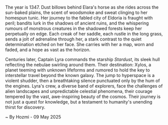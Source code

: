 
The year is 1347.  Dust billows behind Elara's horse as she rides across the sun-baked plains, the scent of woodsmoke and sweat clinging to her homespun tunic.  Her journey to the fabled city of Eldoria is fraught with peril; bandits lurk in the shadows of ancient ruins, and the whispering rumours of monstrous creatures in the shadowed forests keep her perpetually on edge.  Each creak of her saddle, each rustle in the long grass, sends a jolt of adrenaline through her, a stark contrast to the quiet determination etched on her face.  She carries with her a map, worn and faded, and a hope as vast as the horizon.

Centuries later, Captain Lyra commands the starship *Stardust*, its sleek hull reflecting the nebulae swirling around them.  Their destination: Xylos, a planet teeming with unknown lifeforms and rumored to hold the key to interstellar travel beyond the known galaxy.  The jump to hyperspace is a violent shudder, then a breathtaking silence punctuated only by the hum of the engines.  Lyra's crew, a diverse band of explorers, face the challenges of alien landscapes and unpredictable celestial phenomena, their courage tempered by the vast, awe-inspiring beauty of the cosmos.  Their journey is not just a quest for knowledge, but a testament to humanity's unending thirst for discovery.

~ By Hozmi - 09 May 2025
